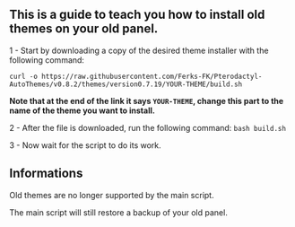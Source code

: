 ## This is a guide to teach you how to install old themes on your old panel.


1 - Start by downloading a copy of the desired theme installer with the following command:
```
curl -o https://raw.githubusercontent.com/Ferks-FK/Pterodactyl-AutoThemes/v0.8.2/themes/version0.7.19/YOUR-THEME/build.sh
```
**Note that at the end of the link it says `YOUR-THEME`, change this part to the name of the theme you want to install.**

2 - After the file is downloaded, run the following command:
`bash build.sh`

3 - Now wait for the script to do its work.

## Informations

Old themes are no longer supported by the main script.

The main script will still restore a backup of your old panel.
